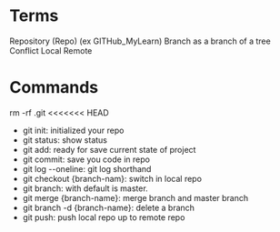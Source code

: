 # Terms

Repository (Repo) (ex GITHub_MyLearn)
Branch as a branch of a tree
Conflict
Local
Remote

# Commands

rm -rf .git
<<<<<<< HEAD

-   git init: initialized your repo
-   git status: show status
-   git add: ready for save current state of project
-   git commit: save you code in repo
-   git log --oneline: git log shorthand
-   git checkout {branch-nam}: switch in local repo
-   git branch: with default is master.
-   git merge {branch-name}: merge branch and master branch
-   git branch -d {branch-name}: delete a branch
-   git push: push local repo up to remote repo
